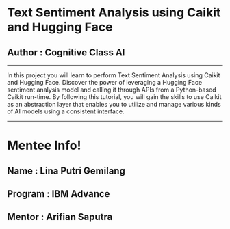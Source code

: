 # Text Sentiment Analysis using Caikit and Hugging Face
## Author : Cognitive Class AI
--------------------------------

In this project you will learn to perform Text Sentiment Analysis using Caikit and Hugging Face. Discover the power of leveraging a Hugging Face sentiment analysis model and calling it through APIs from a Python-based Caikit run-time. By following this tutorial, you will gain the skills to use Caikit as an abstraction layer that enables you to utilize and manage various kinds of AI models using a consistent interface.

-------------------
# Mentee Info!
## Name : Lina Putri Gemilang
## Program : IBM Advance
## Mentor : Arifian Saputra
